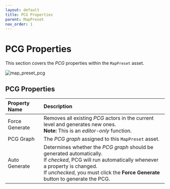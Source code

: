 ```yaml
---
layout: default
title: PCG Properties 
parent: MapPreset
nav_order: 1
---
```


# PCG Properties

This section covers the *PCG* properties within the `MapPreset` asset.

![map_preset_pcg](/assets/images/map_preset/pcg_properties/map_preset_pcg.png)

## PCG Properties

| Property Name  | Description                                                                                                                                                                                                                              |
| :------------- | :--------------------------------------------------------------------------------------------------------------------------------------------------------------------------------------------------------------------------------------- |
| Force Generate | Removes all existing *PCG* actors in the current level and generates new ones. <br>**Note:** This is an *editor-only* function.                                                                                                          |
| PCG Graph      | The *PCG graph* assigned to this `MapPreset` asset.                                                                                                                                                                                      |
| Auto Generate  | Determines whether the *PCG graph* should be generated automatically. <br>If *checked*, PCG will run automatically whenever a property is changed. <br>If *unchecked*, you must click the **Force Generate** button to generate the PCG. |
